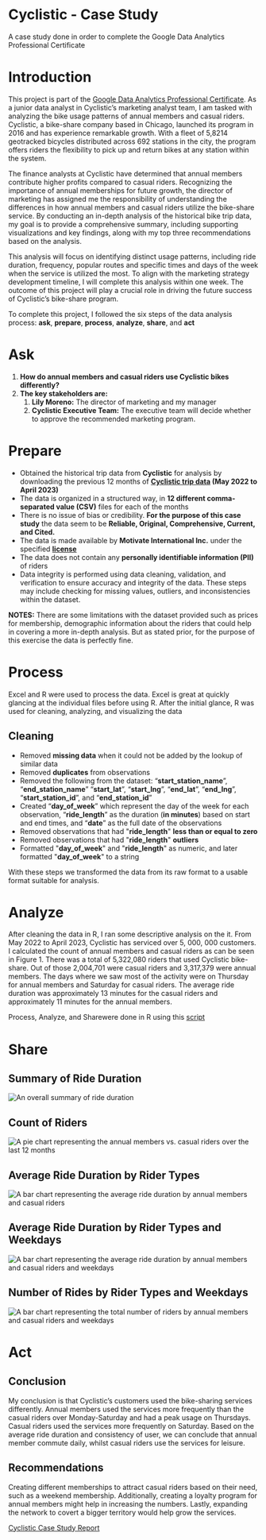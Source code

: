 # Cyclistic - Case Study
A case study done in order to complete the Google Data Analytics Professional Certificate

# Introduction

This project is part of the [Google Data Analytics Professional Certificate](https://www.coursera.org/professional-certificates/google-data-analytics). As a junior data analyst in Cyclistic’s marketing analyst team, I am tasked with analyzing the bike usage patterns of annual members and casual riders. Cyclistic, a bike-share company based in Chicago, launched its program in 2016 and has experience remarkable growth. With a fleet of 5,8214 geotracked bicycles distributed across 692 stations in the city, the program offers riders the flexibility to pick up and return bikes at any station within the system.

The finance analysts at Cyclistic have determined that annual members contribute higher profits compared to casual riders. Recognizing the importance of annual memberships for future growth, the director of marketing has assigned me the responsibility of understanding the differences in how annual members and casual riders utilize the bike-share service. By conducting an in-depth analysis of the historical bike trip data, my goal is to provide a comprehensive summary, including supporting visualizations and key findings, along with my top three recommendations based on the analysis.

This analysis will focus on identifying distinct usage patterns, including ride duration, frequency, popular routes and specific times and days of the week when the service is utilized the most. To align with the marketing strategy development timeline, I will complete this analysis within one week. The outcome of this project will play a crucial role in driving the future success of Cyclistic’s bike-share program.

To complete this project, I followed the six steps of the data analysis process: **ask**, **prepare**, **process**, **analyze**, **share**, and **act**

# Ask

1. **How do annual members and casual riders use Cyclistic bikes differently?**
2. **The key stakeholders are:**
    1. **Lily Moreno:** The director of marketing and my manager
    2. **Cyclistic Executive Team:** The executive team will decide whether to approve the recommended marketing program.


# Prepare

* Obtained the historical trip data from **Cyclistic** for analysis by downloading the previous 12 months of **[Cyclistic trip data](https://divvy-tripdata.s3.amazonaws.com/index.html) (May 2022 to April 2023)**
* The data is organized in a structured way, in **12 different comma-separated value (CSV)** files for each of the months
* There is no issue of bias or credibility. **For the purpose of this case study** the data seem to be **Reliable, Original, Comprehensive, Current, and Cited.**
* The data is made available by **Motivate International Inc.** under the specified **[license](https://ride.divvybikes.com/data-license-agreement)**
* The data does not contain any **personally identifiable information (PII)** of riders
* Data integrity is performed using data cleaning, validation, and verification to ensure accuracy and integrity of the data. These steps may include checking for missing values, outliers, and inconsistencies within the dataset.

**NOTES:**
There are some limitations with the dataset provided such as prices for membership, demographic information about the riders that could help in covering a more in-depth analysis. But as stated prior, for the purpose of this exercise the data is perfectly fine.


# Process

Excel and R were used to process the data. Excel is great at quickly glancing at the individual files before using R. After the initial glance, R was used for cleaning, analyzing, and visualizing the data

## Cleaning

* Removed **missing data** when it could not be added by the lookup of similar data
* Removed **duplicates** from observations
* Removed the following from the dataset: “**start_station_name**”, “**end_station_name**” “**start_lat**”, “**start_lng**”, “**end_lat**”, “**end_lng**”, “**start_station_id**”, and “**end_station_id**”
* Created “**day_of_week**” which represent the day of the week for each observation, “**ride_length**” as the duration (**in minutes**) based on start and end times, and “**date**” as the full date of the observations
* Removed observations that had "**ride_length**" **less than or equal to zero**
* Removed observations that had "**ride_length**" **outliers**
* Formatted "**day_of_week**" and "**ride_length**" as numeric, and later formatted "**day_of_week**" to a string

With these steps we transformed the data from its raw format to a usable format suitable for analysis.

# Analyze

After cleaning the data in R, I ran some descriptive analysis on the it. From May 2022 to April 2023, Cyclistic has serviced over 5, 000, 000 customers. I calculated the count of annual members and casual riders as can be seen in Figure 1. There was a total of 5,322,080 riders that used Cyclistic bike-share. Out of those 2,004,701 were casual riders and 3,317,379 were annual members. The days where we saw most of the activity were on Thursday for annual members and Saturday for casual riders. The average ride duration was approximately 13 minutes for the casual riders and approximately 11 minutes for the annual members.

Process, Analyze, and Sharewere done in R using this [script](cleaning_analysis_script.R)


# Share

## Summary of Ride Duration
![An overall summary of ride duration](https://github.com/SylvainBoutros/CyclisticCaseStudy/blob/main/Visualization/summary_of_ride_duration.png)

## Count of Riders
![A pie chart representing the annual members vs. casual riders over the last 12 months](https://github.com/SylvainBoutros/CyclisticCaseStudy/blob/main/Visualization/Count_Riders.png)

## Average Ride Duration by Rider Types
![A bar chart representing the average ride duration by annual members and casual riders](https://github.com/SylvainBoutros/CyclisticCaseStudy/blob/main/Visualization/average_ride_duration.png)

## Average Ride Duration by Rider Types and Weekdays
![A bar chart representing the average ride duration by annual members and casual riders and weekdays](https://github.com/SylvainBoutros/CyclisticCaseStudy/blob/main/Visualization/average_ride_duration_by_day.png)

## Number of Rides by Rider Types and Weekdays
![A bar chart representing the total number of riders by annual members and casual riders and weekdays](https://github.com/SylvainBoutros/CyclisticCaseStudy/blob/main/Visualization/number_of_rides_by_rider.png)


# Act

## Conclusion
My conclusion is that Cyclistic’s customers used the bike-sharing services differently.  Annual members used the services more frequently than the casual riders over Monday-Saturday and had a peak usage on Thursdays. Casual riders used the services more frequently on Saturday. Based on the average ride duration and consistency of user, we can conclude that annual member commute daily, whilst casual riders use the services for leisure. 

## Recommendations
Creating different memberships to attract casual riders based on their need, such as a weekend membership. Additionally, creating a loyalty program for annual members might help in increasing the numbers. Lastly, expanding the network to covert a bigger territory would help grow the services.  

[Cyclistic Case Study Report](Documentation.pdf)
